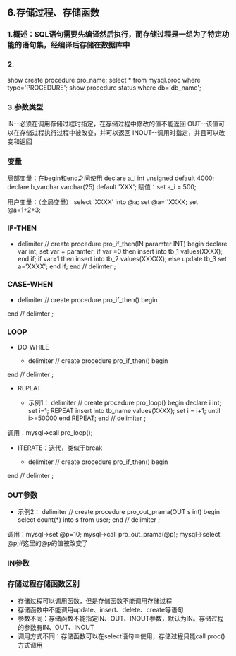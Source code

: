 ## 6.存储过程、存储函数

### 1.概述：SQL语句需要先编译然后执行，而存储过程是一组为了特定功能的语句集，经编译后存储在数据库中

### 2.
show create procedure pro_name;
select * from mysql.proc where type='PROCEDURE';
show procedure status where db='db_name';

### 3.参数类型
IN--必须在调用存储过程时指定，在存储过程中修改的值不能返回
OUT--该值可以在存储过程执行过程中被改变，并可以返回
INOUT--调用时指定，并且可以改变和返回

### 变量
局部变量：在begin和end之间使用
declare a_i int unsigned default 4000;
declare b_varchar varchar(25) default 'XXX';
赋值：set a_i = 500;

用户变量：（全局变量）
select 'XXXX' into @a;
set @a=''XXXX;
set @a=1+2+3;

### IF-THEN

- delimiter //
create procedure pro_if_then(IN paramter INT)
begin
	declare var int;
    set var = paramter;
    if var =0 then
         insert into tb_1 values(XXXX);
    end if;
    if var=1 then
         insert into tb_2 values(XXXXX);
    else 
         update tb_3 set a='XXXX';
    end if;
end //
delimter ;

### CASE-WHEN

- delimiter //
create procedure pro_if_then()
begin



end //
delimter ;

### LOOP

- DO-WHILE

	- delimiter //
create procedure pro_if_then()
begin



end //
delimter ;

- REPEAT

	- 示例1：
delimiter //
create procedure pro_loop()
begin
	declare i int;
	set i=1;
	REPEAT
		insert into tb_name values(XXXX);
		set i = i+1;
    until i>=50000 end REPEAT;
	end //
delimiter ;

调用：mysql->call pro_loop();

- ITERATE：迭代，类似于break

	- delimiter //
create procedure pro_if_then()
begin



end //
delimter ;

### OUT参数

- 示例2：
delimiter //
create procedure pro_out_prama(OUT s int)
begin
	select count(*) into s from user;
end //
delimiter ;


调用：mysql->set @p=10;
          mysql->call pro_out_prama(@p);
          mysql->select @p;#这里的@p的值被改变了

### IN参数

### 存储过程存储函数区别

- 存储过程可以调用函数，但是存储函数不能调用存储过程
- 存储函数中不能调用update、insert、delete、create等语句
- 参数不同：存储函数不能指定IN、OUT、INOUT参数，默认为IN。存储过程的参数有IN、OUT、INOUT
- 调用方式不同：存储函数可以在select语句中使用，存储过程只能call proc()方式调用